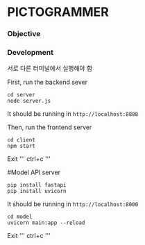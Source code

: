 # PICTOGRAMMER

### Objective


### Development
서로 다른 터미널에서 실행해야 함

First, run the backend sever
```
cd server
node server.js
```
It should be running in `http://localhost:8888`


Then, run the frontend server
```
cd client
npm start
```

Exit
'''
ctrl+c
'''

#Model API server
```
pip install fastapi
pip install uvicorn
```

It should be running in `http://localhost:8000`

```
cd model
uvicorn main:app --reload
```

Exit
'''
ctrl+c
'''
